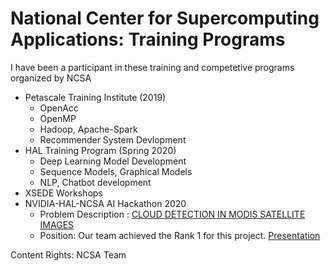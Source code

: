 # National Center for Supercomputing Applications: Training Programs
I have been a participant in these training and competetive programs organized by NCSA 

* Petascale Training Institute (2019)
  * OpenAcc
  * OpenMP
  * Hadoop, Apache-Spark
  * Recommender System Devlopment
* HAL Training Program (Spring 2020)
  * Deep Learning Model Development
  * Sequence Models, Graphical Models
  * NLP, Chatbot development
* XSEDE Workshops
* NVIDIA-HAL-NCSA AI Hackathon 2020 
  * Problem Description : [CLOUD DETECTION IN MODIS SATELLITE IMAGES](https://wiki.illinois.edu/wiki/display/~kindrtnk/Cloud+Detection+in+MODIS+Satellite+Images)
  * Position: Our team achieved the Rank 1 for this project. [Presentation](https://docs.google.com/presentation/d/1Z8NWa7d3i71DCaO3xTk0UDyqK2bhMog3C_FTIU87yS0/edit#slide=id.g650495d39d_0_927) 

Content Rights: NCSA Team

